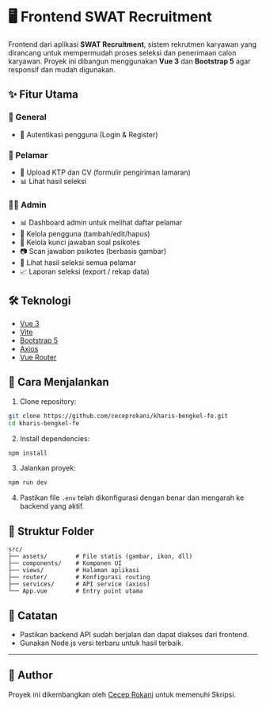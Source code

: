 # 🖥️ Frontend SWAT Recruitment

Frontend dari aplikasi **SWAT Recruitment**, sistem rekrutmen karyawan yang dirancang untuk mempermudah proses seleksi dan penerimaan calon karyawan. Proyek ini dibangun menggunakan **Vue 3** dan **Bootstrap 5** agar responsif dan mudah digunakan.

## ✨ Fitur Utama

### 🔧 General
- 🔐 Autentikasi pengguna (Login & Register)

### 👤 Pelamar
- 📝 Upload KTP dan CV (formulir pengiriman lamaran)
- 📊 Lihat hasil seleksi

### 🧑‍💼 Admin
- 📊 Dashboard admin untuk melihat daftar pelamar
- 👥 Kelola pengguna (tambah/edit/hapus)
- 🧠 Kelola kunci jawaban soal psikotes
- 📷 Scan jawaban psikotes (berbasis gambar)
- 🧾 Lihat hasil seleksi semua pelamar
- 📈 Laporan seleksi (export / rekap data)

## 🛠️ Teknologi

- [Vue 3](https://vuejs.org/)
- [Vite](https://vitejs.dev/)
- [Bootstrap 5](https://getbootstrap.com/)
- [Axios](https://axios-http.com/)
- [Vue Router](https://router.vuejs.org/)

## 🚀 Cara Menjalankan

1. Clone repository:

```bash
git clone https://github.com/ceceprokani/kharis-bengkel-fe.git
cd kharis-bengkel-fe
```

2. Install dependencies:

```bash
npm install
```

3. Jalankan proyek:

```bash
npm run dev
```

4. Pastikan file `.env` telah dikonfigurasi dengan benar dan mengarah ke backend yang aktif.

## 📁 Struktur Folder

```
src/
├── assets/        # File statis (gambar, ikon, dll)
├── components/    # Komponen UI
├── views/         # Halaman aplikasi
├── router/        # Konfigurasi routing
├── services/      # API service (axios)
└── App.vue        # Entry point utama
```

## 📌 Catatan

- Pastikan backend API sudah berjalan dan dapat diakses dari frontend.
- Gunakan Node.js versi terbaru untuk hasil terbaik.

---

## 👤 Author

Proyek ini dikembangkan oleh [Cecep Rokani](https://github.com/ceceprokani) untuk memenuhi Skripsi.